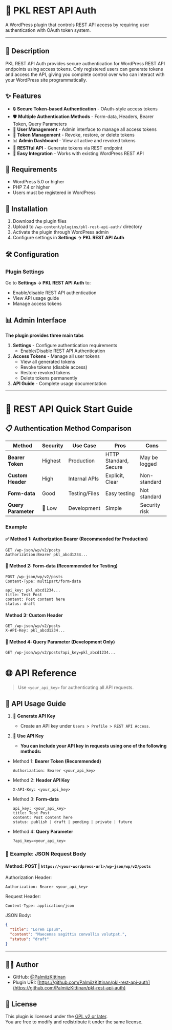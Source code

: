 # 🔐 PKL REST API Auth

A WordPress plugin that controls REST API access by requiring user authentication with OAuth token system.

---

## 📝 Description

PKL REST API Auth provides secure authentication for WordPress REST API endpoints using access tokens. Only registered users can generate tokens and access the API, giving you complete control over who can interact with your WordPress site programmatically.

## ✨ Features

- 🔒 **Secure Token-based Authentication** - OAuth-style access tokens
- 🛡️ **Multiple Authentication Methods** - Form-data, Headers, Bearer Token, Query Parameters
- 👥 **User Management** - Admin interface to manage all access tokens
- 🔄 **Token Management** - Revoke, restore, or delete tokens
- 📊 **Admin Dashboard** - View all active and revoked tokens
- 🚀 **RESTful API** - Generate tokens via REST endpoint
- 🔧 **Easy Integration** - Works with existing WordPress REST API

## 📝 Requirements

- WordPress 5.0 or higher
- PHP 7.4 or higher
- Users must be registered in WordPress

## 🚀 Installation

1. Download the plugin files
2. Upload to `/wp-content/plugins/pkl-rest-api-auth/` directory
3. Activate the plugin through WordPress admin
4. Configure settings in **Settings → PKL REST API Auth**

## 🛠️ Configuration

### Plugin Settings
Go to **Settings → PKL REST API Auth** to:
- Enable/disable REST API authentication
- View API usage guide
- Manage access tokens

## 📊 Admin Interface

**The plugin provides three main tabs**
1. **Settings** - Configure authentication requirements
   - Enable/Disable REST API Authentication
2. **Access Tokens** - Manage all user tokens
   - View all generated tokens
   - Revoke tokens (disable access)
   - Restore revoked tokens
   - Delete tokens permanently
3. **API Guide** - Complete usage documentation

---

# 🎯 REST API Quick Start Guide
## 📋 Authentication Method Comparison

| Method              | Security | Use Case      | Pros                  | Cons          |
|---------------------|----------|---------------|-----------------------|---------------|
| **Bearer Token**    | Highest  | Production    | HTTP Standard, Secure | May be logged |
| **Custom Header**   | High     | Internal APIs | Explicit, Clear       | Non-standard  |
| **Form-data**       | Good     | Testing/Files | Easy testing          | Not standard  |
| **Query Parameter** | 🚫 Low   | Development   | Simple                | Security risk |

### Example
#### ✅ Method 1: Authorization Bearer (Recommended for Production)
```text
GET /wp-json/wp/v2/posts
Authorization:Bearer pkl_abcd1234...
```

#### 🚀 Method 2: Form-data (Recommended for Testing)
```text
POST /wp-json/wp/v2/posts
Content-Type: multipart/form-data

api_key: pkl_abcd1234...
title: Test Post
content: Post content here
status: draft
```

#### Method 3: Custom Header
```text
GET /wp-json/wp/v2/posts
X-API-Key: pkl_abcd1234...
```

#### 🚨 Method 4: Query Parameter (Development Only)
```text
GET /wp-json/wp/v2/posts?api_key=pkl_abcd1234...
```

# 🌐 API Reference
> Use `<your_api_key>` for authenticating all API requests.

## 📖 API Usage Guide

1. 🔐 **Generate API Key**
    - Create an API key under `Users > Profile > REST API Access`.

2. 🚀 **Use API Key**
    - **You can include your API key in requests using one of the following methods:**

- Method 1: **Bearer Token (Recommended)**
  ```text
  Authorization: Bearer <your_api_key>
  ```

- Method 2: **Header API Key**
  ```text
  X-API-Key: <your_api_key>
  ```

- Method 3: **Form-data**
  ```text
  api_key: <your_api_key>
  title: Test Post
  content: Post content here
  status: publish | draft | pending | private | future
  ```

- Method 4: **Query Parameter**
  ```text
  ?api_key=<your_api_key>
  ```

### 🎯 Example: JSON Request Body
#### Method: POST | `https://<your-wordpress-url>/wp-json/wp/v2/posts`

Authorization Header:
```text
Authorization: Bearer <your_api_key>
```

Request Header:
```text
Content-Type: application/json
```

JSON Body:
```json
{
  "title": "Lorem Ipsum",
  "content": "Maecenas sagittis convallis volutpat.",
  "status": "draft"
}
```

---

## 👨‍💻 Author
- GitHub: [@PalmiizKittinan](https://github.com/PalmiizKittinan)
- Plugin URI: [https://github.com/PalmiizKittinan/pkl-rest-api-auth](https://github.com/PalmiizKittinan/pkl-rest-api-auth)


## 📄 License

This plugin is licensed under the [GPL v2 or later](https://www.gnu.org/licenses/gpl-2.0.html).  
You are free to modify and redistribute it under the same license.
